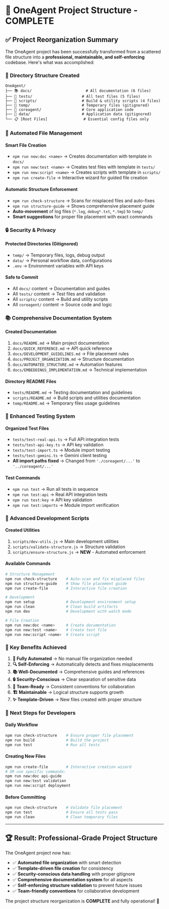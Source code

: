 # 🎉 OneAgent Project Structure - COMPLETE

## ✅ Project Reorganization Summary

The OneAgent project has been successfully transformed from a scattered file structure into a **professional, maintainable, and self-enforcing** codebase. Here's what was accomplished:

### 📁 **Directory Structure Created**
```
OneAgent/
├── 📚 docs/                        # All documentation (6 files)
├── 🧪 tests/                      # All test files (5 files)  
├── 🔧 scripts/                    # Build & utility scripts (4 files)
├── 📁 temp/                       # Temporary files (gitignored)
├── 🤖 coreagent/                  # Core application code
├── 💾 data/                       # Application data (gitignored)
└── 📋 [Root Files]                # Essential config files only
```

### 🤖 **Automated File Management**

#### **Smart File Creation**
- `npm run new:doc <name>` → Creates documentation with template in `docs/`
- `npm run new:test <name>` → Creates test files with template in `tests/`
- `npm run new:script <name>` → Creates scripts with template in `scripts/`
- `npm run create-file` → Interactive wizard for guided file creation

#### **Automatic Structure Enforcement**
- `npm run check-structure` → Scans for misplaced files and auto-fixes
- `npm run structure-guide` → Shows comprehensive placement guide
- **Auto-movement** of log files (`*.log`, `debug*.txt`, `*.tmp`) to `temp/`
- **Smart suggestions** for proper file placement with exact commands

### 🔒 **Security & Privacy**

#### **Protected Directories (Gitignored)**
- `temp/` → Temporary files, logs, debug output
- `data/` → Personal workflow data, configurations  
- `.env` → Environment variables with API keys

#### **Safe to Commit**
- All `docs/` content → Documentation and guides
- All `tests/` content → Test files and validation
- All `scripts/` content → Build and utility scripts
- All `coreagent/` content → Source code and logic

### 📚 **Comprehensive Documentation System**

#### **Created Documentation**
1. `docs/README.md` → Main project documentation
2. `docs/QUICK_REFERENCE.md` → API quick reference
3. `docs/DEVELOPMENT_GUIDELINES.md` → File placement rules
4. `docs/PROJECT_ORGANIZATION.md` → Structure documentation
5. `docs/AUTOMATED_STRUCTURE.md` → Automation features
6. `docs/EMBEDDINGS_IMPLEMENTATION.md` → Technical implementation

#### **Directory README Files**
- `tests/README.md` → Testing documentation and guidelines
- `scripts/README.md` → Build scripts and utilities documentation
- `temp/README.md` → Temporary files usage guidelines

### 🧪 **Enhanced Testing System**

#### **Organized Test Files**
- `tests/test-real-api.ts` → Full API integration tests
- `tests/test-api-key.ts` → API key validation
- `tests/test-import.ts` → Module import testing
- `tests/test-gemini.ts` → Gemini client testing
- **All import paths fixed** → Changed from `'./coreagent/...'` to `'../coreagent/...'`

#### **Test Commands**
- `npm run test` → Run all tests in sequence
- `npm run test:api` → Real API integration tests
- `npm run test:key` → API key validation
- `npm run test:imports` → Module import verification

### 🔧 **Advanced Development Scripts**

#### **Created Utilities**
1. `scripts/dev-utils.js` → Main development utilities
2. `scripts/validate-structure.js` → Structure validation
3. `scripts/ensure-structure.js` → **NEW** - Automated enforcement

#### **Available Commands**
```bash
# Structure Management
npm run check-structure    # Auto-scan and fix misplaced files
npm run structure-guide    # Show file placement guide
npm run create-file        # Interactive file creation

# Development
npm run setup              # Development environment setup
npm run clean              # Clean build artifacts
npm run dev                # Development with watch mode

# File Creation
npm run new:doc <name>     # Create documentation
npm run new:test <name>    # Create test file  
npm run new:script <name>  # Create script
```

### 🎯 **Key Benefits Achieved**

1. **🤖 Fully Automated** → No manual file organization needed
2. **🔍 Self-Enforcing** → Automatically detects and fixes misplacements
3. **📚 Well-Documented** → Comprehensive guides and references
4. **🔒 Security-Conscious** → Clear separation of sensitive data
5. **👥 Team-Ready** → Consistent conventions for collaboration
6. **🏗️ Maintainable** → Logical structure supports growth
7. **✨ Template-Driven** → New files created with proper structure

### 🚀 **Next Steps for Developers**

#### **Daily Workflow**
```bash
npm run check-structure    # Ensure proper file placement
npm run build              # Build the project
npm run test               # Run all tests
```

#### **Creating New Files**
```bash
npm run create-file        # Interactive creation wizard
# OR use specific commands:
npm run new:doc api-guide
npm run new:test validation
npm run new:script deployment
```

#### **Before Committing**
```bash
npm run check-structure    # Validate file placement
npm run test               # Ensure all tests pass
npm run clean              # Clean temporary files
```

---

## 🏆 **Result: Professional-Grade Project Structure**

The OneAgent project now has:
- ✅ **Automated file organization** with smart detection
- ✅ **Template-driven file creation** for consistency  
- ✅ **Security-conscious data handling** with proper gitignore
- ✅ **Comprehensive documentation system** for all aspects
- ✅ **Self-enforcing structure validation** to prevent future issues
- ✅ **Team-friendly conventions** for collaborative development

The project structure reorganization is **COMPLETE** and fully operational! 🎉
